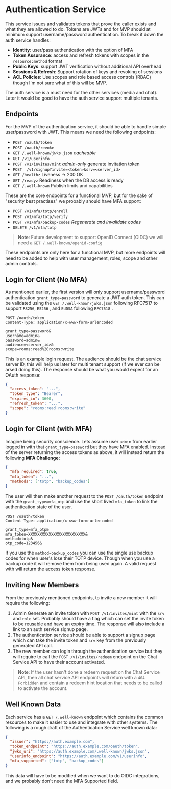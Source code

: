# Authentication Service

This service issues and validates tokens that prove the caller exists and what they are allowed to do. Tokens are JWTs and for MVP should at minimum support username/password authentication. To break it down the auth service handles:

- **Identity**: user/pass authentication with the option of MFA
- **Token Assurance**: access and refresh tokens with scopes in the `resource:method` format
- **Public Keys**: support JWT verification without additional API overhead
- **Sessions & Refresh**: Support rotation of keys and revoking of sessions
- **ACL Policies**: Use scopes and role based access controls (RBAC) though I'm not sure what of this will be MVP.

The auth service is a must need for the other services (media and chat). Later it would be good to have the auth service support multiple tenants.

## Endpoints

For the MVP of the authentication service, it should be able to handle simple user/password with JWT. This means we need the following endpoints:

- `POST /oauth/token` 
- `POST /oauth/revoke` 
- `GET /.well-known/jwks.json` *cacheable*
- `GET /v1/userinfo` 
- `POST /v1/invites/mint` *admin-only* generate invitation token
- `POST  /v1/signup?invite=<token>&srv=<server_id>` 
- `GET /healthz` Liveness → 200 OK
- `GET /readyz` Readiness when the DB access is ready
- `GET /.well-known` Publish limits and capabilities

These are the core endpoints for a functional MVP, but for the sake of "security best practises" we probably should have MFA support:

- `POST /v1/mfa/totp/enroll` 
- `POST /v1/mfa/totp/verify` 
- `POST /v1/mfa/backup-codes`  *Regenerate and invalidate codes*
- `DELETE /v1/mfa/totp`

> **Note**: Future development to support OpenID Connect (OIDC) we will need a `GET /.well-known/openid-config` 

These endpoints are only here for a functional MVP, but more endpoints will need to be added to help with user management, roles, scope and other admin controls.

## Login for Client (No MFA)

As mentioned earlier, the first version will only support username/password authentication `grant_type=password` to generate a JWT auth token. This can be validated using the `GET /.well-known/jwks.json` following RFC7517 to support `RS256`, `ES256` , and `EdDSA` following `RFC7518` .

```
POST /oauth/token
Content-Type: application/x-www-form-urlencoded

grant_type=password&
username=admin&
password=admin&
audience=<server_id>&
scope=rooms:read%20rooms:write
```

This is an example login request. The audience should be the chat service server ID, this will help us later for multi tenant support (if we ever can be arsed doing this). The response should be what you would expect for an OAuth response:

```json
{
  "access_token": "...",
  "token_type": "Bearer",
  "expires_in": 3600,
  "refresh_token": "...",
  "scope": "rooms:read rooms:write"
}
```

## Login for Client (with MFA)

Imagine being security conscience. Lets assume user `admin` from earlier logged in with that `grant_type=password` but they have MFA enabled. Instead of the server returning the access tokens as above, it will instead return the following **MFA Challenge:**

```json
{
  "mfa_required": true,
  "mfa_token": "...",
  "methods": ["totp", "backup_codes"]
}
```

The user will then make another request to the `POST /oauth/token` endpoint with the `grant_type=mfa_otp` and use the short lived `mfa_token` to link the authentication state of the user.

```
POST /oauth/token
Content-Type: application/x-www-form-urlencoded

grant_type=mfa_otp&
mfa_token=XXXXXXXXXXXXXXXXXXXXXXXXX&
method=totp&
otp_code=123456&
```

If you use the `method=backup_codes` you can use the single use backup codes for when user's lose their TOTP device. Though when you use a backup code it will remove them from being used again. A valid request with will return the access token response.

## Inviting New Members

From the previously mentioned endpoints, to invite a new member it will require the following:

1. Admin Generate an invite token with `POST /v1/invites/mint` with the `srv` and `role` set. Probably should have a flag which can set the invite token to be reusable and have an expiry time. The response will also include a link to an auth service signup page.
2. The authentication service should be able to support a signup page which can take the invite token and `srv` key from the previously generated API call.
3. The new member can login through the authentication service but they will require to call the `POST /v1/invites/redeem` endpoint on the Chat Service API to have their account activated.

> **Note**: If the user hasn't done a redeem request on the Chat Service API, then all chat service API endpoints will return with a `404 Forbidden` and contain a redeem hint location that needs to be called to activate the account.

## Well Known Data

Each service has a `GET /.well-known` endpoint which contains the common resources to make it easier to use and integrate with other systems. The following is a rough draft of the Authentication Service well known data:

```json
{
  "issuer": "https://auth.example.com",
  "token_endpoint": "https://auth.example.com/oauth/token",
  "jwks_uri": "https://auth.example.com/.well-known/jwks.json",
  "userinfo_endpoint": "https://auth.example.com/v1/userinfo",
  "mfa_supported": ["totp", "backup_codes"]
}
```

This data will have to be modified when we want to do OIDC integrations, and we probably don't need the MFA Supported field.